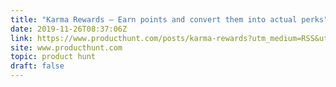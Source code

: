 ```yaml
---
title: "Karma Rewards — Earn points and convert them into actual perks"
date: 2019-11-26T08:37:06Z
link: https://www.producthunt.com/posts/karma-rewards?utm_medium=RSS&utm_source=hune
site: www.producthunt.com
topic: product hunt
draft: false
---
```

